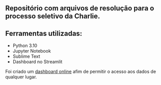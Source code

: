 ## Repositório com arquivos de resolução para o processo seletivo da Charlie.

## Ferramentas utilizadas:
  - Python 3.10
  - Jupyter Notebook
  - Sublime Text
  - Dashboard no Streamlit


Foi criado um [dashboard online](https://leassis91-charlie-case-dashboard-charlie-peo0xg.streamlit.app/) afim de permitir o acesso aos dados de qualquer lugar.
